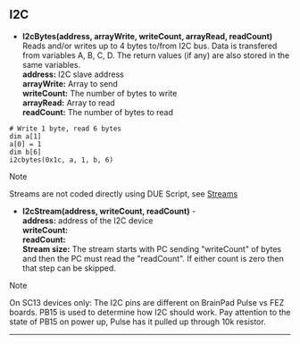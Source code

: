 ## I2C

- **I2cBytes(address, arrayWrite, writeCount, arrayRead, readCount)**  Reads and/or writes up to 4 bytes to/from I2C bus. Data is transfered from variables A, B, C, D. The return values (if any) are also stored in the same variables. <br>
**address:** I2C slave address<br>
**arrayWrite:** Array to send<br>
**writeCount:** The number of bytes to write<br>
**arrayRead:** Array to read<br>
**readCount:** The number of bytes to read

```basic
# Write 1 byte, read 6 bytes
dim a[1]
a[0] = 1
dim b[6]
i2cbytes(0x1c, a, 1, b, 6) 
```

> [!NOTE] 
> Streams are not coded directly using DUE Script, see [Streams](../streams.md)

- **I2cStream(address, writeCount, readCount)** -  <br>
**address:** address of the I2C device <br>
**writeCount:** <br>
**readCount:** <br>
**Stream size:** The stream starts with PC sending "writeCount" of bytes and then the PC must read the "readCount". If either count is zero then that step can be skipped.


> [!NOTE] 
> On SC13 devices only: The I2C pins are different on BrainPad Pulse vs FEZ boards. PB15 is used to determine how I2C should work. Pay attention to the state of PB15 on power up, Pulse has it pulled up through 10k resistor.

---